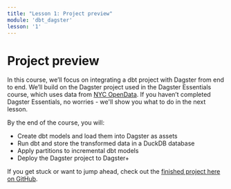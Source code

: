 ```yaml
---
title: "Lesson 1: Project preview"
module: 'dbt_dagster'
lesson: '1'
---
```


# Project preview

In this course, we’ll focus on integrating a dbt project with Dagster from end to end. We’ll build on the Dagster project used in the Dagster Essentials course, which uses data from [NYC OpenData](https://opendata.cityofnewyork.us/). If you haven’t completed Dagster Essentials, no worries - we'll show you what to do in the next lesson.

By the end of the course, you will:

- Create dbt models and load them into Dagster as assets
- Run dbt and store the transformed data in a DuckDB database
- Apply partitions to incremental dbt models
- Deploy the Dagster project to Dagster+

If you get stuck or want to jump ahead, check out the [finished project here on GitHub](https://github.com/dagster-io/project-dagster-university/tree/main/dagster_university/dagster-and-dbt).